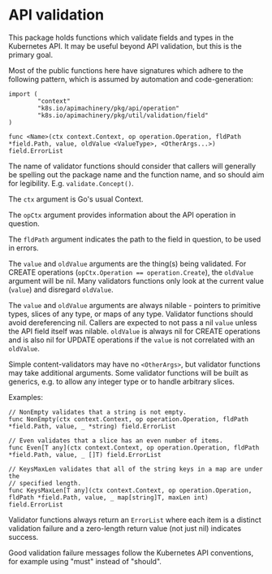 # API validation

This package holds functions which validate fields and types in the Kubernetes
API. It may be useful beyond API validation, but this is the primary goal.

Most of the public functions here have signatures which adhere to the following
pattern, which is assumed by automation and code-generation:

```
import (
        "context"
        "k8s.io/apimachinery/pkg/api/operation"
        "k8s.io/apimachinery/pkg/util/validation/field"
)

func <Name>(ctx context.Context, op operation.Operation, fldPath *field.Path, value, oldValue <ValueType>, <OtherArgs...>) field.ErrorList
```

The name of validator functions should consider that callers will generally be
spelling out the package name and the function name, and so should aim for
legibility.  E.g. `validate.Concept()`.

The `ctx` argument is Go's usual Context.

The `opCtx` argument provides information about the API operation in question.

The `fldPath` argument indicates the path to the field in question, to be used
in errors.

The `value` and `oldValue` arguments are the thing(s) being validated.  For
CREATE operations (`opCtx.Operation == operation.Create`), the `oldValue`
argument will be nil.  Many validators functions only look at the current value
(`value`) and disregard `oldValue`.

The `value` and `oldValue` arguments are always nilable - pointers to primitive
types, slices of any type, or maps of any type.  Validator functions should
avoid dereferencing nil. Callers are expected to not pass a nil `value` unless the
API field itself was nilable. `oldValue` is always nil for CREATE operations and 
is also nil for UPDATE operations if the `value` is not correlated with an `oldValue`.

Simple content-validators may have no `<OtherArgs>`, but validator functions
may take additional arguments.  Some validator functions will be built as
generics, e.g. to allow any integer type or to handle arbitrary slices.

Examples:

```
// NonEmpty validates that a string is not empty.
func NonEmpty(ctx context.Context, op operation.Operation, fldPath *field.Path, value, _ *string) field.ErrorList

// Even validates that a slice has an even number of items.
func Even[T any](ctx context.Context, op operation.Operation, fldPath *field.Path, value, _ []T) field.ErrorList

// KeysMaxLen validates that all of the string keys in a map are under the
// specified length.
func KeysMaxLen[T any](ctx context.Context, op operation.Operation, fldPath *field.Path, value, _ map[string]T, maxLen int) field.ErrorList
```

Validator functions always return an `ErrorList` where each item is a distinct
validation failure and a zero-length return value (not just nil) indicates
success.

Good validation failure messages follow the Kubernetes API conventions, for
example using "must" instead of "should".

